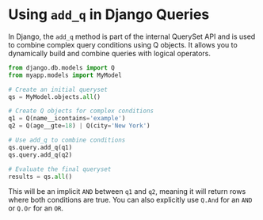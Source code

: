 # Using `add_q` in Django Queries

In Django, the `add_q` method is part of the internal QuerySet API and is used to combine complex query conditions using Q objects. It allows you to dynamically build and combine queries with logical operators.

```python
from django.db.models import Q
from myapp.models import MyModel

# Create an initial queryset
qs = MyModel.objects.all()

# Create Q objects for complex conditions
q1 = Q(name__icontains='example')
q2 = Q(age__gte=18) | Q(city='New York')

# Use add_q to combine conditions
qs.query.add_q(q1)
qs.query.add_q(q2)

# Evaluate the final queryset
results = qs.all()
```

This will be an implicit `AND` between `q1` and `q2`, meaning it will return rows where both conditions are true. You can also explicitly use `Q.And` for an `AND` or `Q.Or` for an `OR`.
